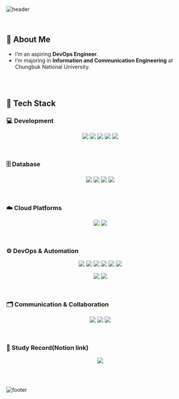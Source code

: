 ![header](https://capsule-render.vercel.app/api?type=waving&color=0:004e92,100:4286f4&height=250&section=header&text=HHLee%20GitHub&fontColor=FFFFFF&fontSize=60&fontAlignY=40&desc=DevOps%20Engineer%20in%20Progress🚀&descAlignY=60)

<br>

## 👋 About Me
- I’m an aspiring **DevOps Engineer**.  
- I’m majoring in **Information and Communication Engineering** at Chungbuk National University.  

<br>
<br>

## 🧠 Tech Stack  

### 💻 Development
<p align="center">
  <img src="https://img.shields.io/badge/java-007396?style=for-the-badge&logo=java&logoColor=white"/>
  <img src="https://img.shields.io/badge/python-3776AB?style=for-the-badge&logo=python&logoColor=white"/>
  <img src="https://img.shields.io/badge/springboot-6DB33F?style=for-the-badge&logo=springboot&logoColor=white"/>
  <img src="https://img.shields.io/badge/html5-%23E34F26.svg?style=for-the-badge&logo=html5&logoColor=white"/>
  <img src="https://img.shields.io/badge/css3-%231572B6.svg?style=for-the-badge&logo=css3&logoColor=white"/>
</p>

<br>

### 🗄️ Database
<p align="center">
  <img src="https://img.shields.io/badge/mysql-4479A1?style=for-the-badge&logo=mysql&logoColor=white"/>
  <img src="https://img.shields.io/badge/amazon%20aurora-232F3E?style=for-the-badge&logo=amazonaws&logoColor=white"/>
  <img src="https://img.shields.io/badge/elasticache-DC382D?style=for-the-badge&logo=redis&logoColor=white"/>
  <img src="https://img.shields.io/badge/dynamodb-4053D6?style=for-the-badge&logo=amazondynamodb&logoColor=white"/>
</p>

<br>

### ☁️ Cloud Platforms
<p align="center">
  <img src="https://img.shields.io/badge/Amazon%20Web%20Services-232F3E?style=for-the-badge&logo=amazonaws&logoColor=white"/>
  <img src="https://img.shields.io/badge/Google%20Cloud-4285F4?style=for-the-badge&logo=googlecloud&logoColor=white"/>
</p>

<br>

### ⚙️ DevOps & Automation
<p align="center">
  <img src="https://img.shields.io/badge/linux-FCC624?style=for-the-badge&logo=linux&logoColor=black"/>
  <img src="https://img.shields.io/badge/docker-0db7ed?style=for-the-badge&logo=docker&logoColor=white"/>
  <img src="https://img.shields.io/badge/kubernetes-326CE5?style=for-the-badge&logo=kubernetes&logoColor=white"/>
  <img src="https://img.shields.io/badge/terraform-7B42BC?style=for-the-badge&logo=terraform&logoColor=white"/>
  <img src="https://img.shields.io/badge/ansible-EE0000?style=for-the-badge&logo=ansible&logoColor=white"/>
  <img src="https://img.shields.io/badge/argocd-EF7B4D?style=for-the-badge&logo=argo&logoColor=white"/>
</p>

<p align="center">
  <img src="https://img.shields.io/badge/gitlab%20ci-FC6D26?style=for-the-badge&logo=gitlab&logoColor=white"/>
  <img src="https://img.shields.io/badge/github%20actions-2088FF?style=for-the-badge&logo=githubactions&logoColor=white"/>
</p>

<br>

### 🗂️ Communication & Collaboration
<p align="center">
  <img src="https://img.shields.io/badge/slack-4A154B?style=for-the-badge&logo=slack&logoColor=white"/>
  <img src="https://img.shields.io/badge/notion-000000?style=for-the-badge&logo=notion&logoColor=white"/>
  <img src="https://img.shields.io/badge/jira-0052CC?style=for-the-badge&logo=jira&logoColor=white"/>
</p>

<br>

### 📝 Study Record(Notion link)
<p align="center">
  <a href="https://sable-mars-102.notion.site/Root-Page-188cb42f28df80479923f162df78efd4" target="_blank">
    <img src="https://img.shields.io/badge/Notion%20link-000000?style=for-the-badge&logo=notion&logoColor=white"/>
  </a>
</p>

<br>
<br>

![footer](https://capsule-render.vercel.app/api?section=footer&type=waving&color=0:004e92,100:4286f4)
